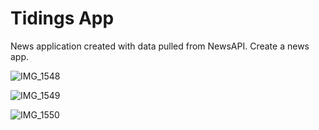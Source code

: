 # Tidings App 

News application created with data pulled from NewsAPI.
Create a news app.


![IMG_1548](https://user-images.githubusercontent.com/69680103/225356082-5991082e-891a-4abc-aec8-dedde803ccad.jpg)


![IMG_1549](https://user-images.githubusercontent.com/69680103/225356229-e98e988f-17e7-41a9-a7b4-649a4c2c5b8f.jpg)


![IMG_1550](https://user-images.githubusercontent.com/69680103/225356280-7af7f94e-d2ff-4d38-a09e-ceb928475e27.jpg)
